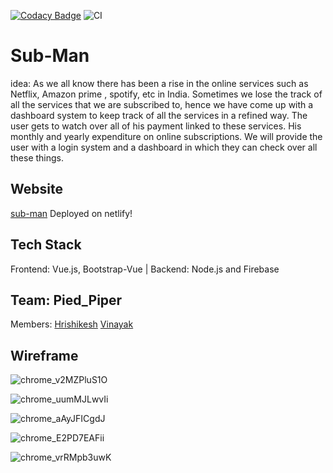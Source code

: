 [![Codacy Badge](https://api.codacy.com/project/badge/Grade/66663a9e6e154e54b4376fb4a370a7d4)](https://app.codacy.com/gh/Bot-Academia/Sub-Man?utm_source=github.com&utm_medium=referral&utm_content=Bot-Academia/Sub-Man&utm_campaign=Badge_Grade_Dashboard)
![CI](https://github.com/Bot-Academia/Sub-Man/workflows/CI/badge.svg)


# Sub-Man
idea: As we all know there has been a rise in the online services such as Netflix, Amazon prime , spotify, etc in India. Sometimes we lose the track of all the services that we are subscribed to, hence we have come up with a dashboard system to keep track of all the services in a refined way. The user gets to watch over all of his payment linked to these services. His monthly and yearly expenditure on online subscriptions. We will provide the user with a login system and a dashboard in which they can check over all these things.

## Website
[sub-man](https://sub-man.netlify.app/) Deployed on netlify!

## Tech Stack
Frontend: Vue.js, Bootstrap-Vue |
Backend: Node.js and Firebase

## Team: Pied_Piper
Members: 
[Hrishikesh](https://github.com/codetheorem)
[Vinayak](https://github.com/vinayaksh42)

## Wireframe

![chrome_v2MZPluS1O](https://user-images.githubusercontent.com/54861487/86217035-88a49080-bb9c-11ea-9aec-41cd346857bc.png)

![chrome_uumMJLwvIi](https://user-images.githubusercontent.com/54861487/86217044-8a6e5400-bb9c-11ea-8cb4-21161bfde036.png)

![chrome_aAyJFICgdJ](https://user-images.githubusercontent.com/54861487/86217065-90643500-bb9c-11ea-8707-edd1fdec93ff.png)

![chrome_E2PD7EAFii](https://user-images.githubusercontent.com/54861487/86217070-90fccb80-bb9c-11ea-9eca-54f2009fa7f9.png)

![chrome_vrRMpb3uwK](https://user-images.githubusercontent.com/54861487/86217073-922df880-bb9c-11ea-841f-5c432efce3bc.png)

